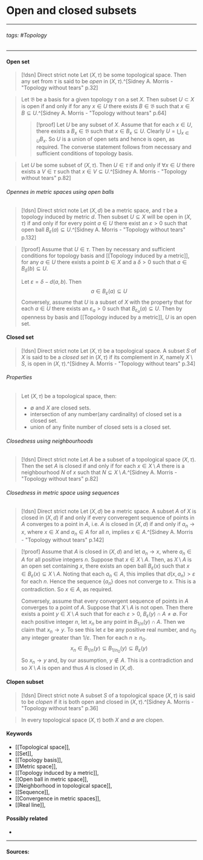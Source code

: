 # Open and closed subsets
***
###### tags: #Topology 
***
#### Open set
>[!dsn] Direct strict note
>Let $(X,\tau)$ be some topological space. Then any set from $\tau$ is said to be *open* in $(X,\tau)$.^[Sidney A. Morris - "Topology without tears" p.32]

>Let $\mathfrak{B}$ be a basis for a given topology $\tau$ on a set $X$. Then subset $U\subset X$ is open if and only if for any $x\in U$ there exists $B\in\mathfrak{B}$ such that $x\in B\subseteq U$.^[Sidney A. Morris - "Topology without tears" p.64]
>>[!proof]
>>Let $U$ be any subset of $X$. Assume that for each $x\in U$, there exists a $B_{x}\in\mathfrak{B}$ such that $x\in B_{x}\subseteq U$. Clearly $U=\bigcup_{x\in U}B_{x}$. So $U$ is a union of open sets and hence is open, as required.
>>The converse statement follows from necessary and sufficient conditions of topology basis.


>Let $U$ be some subset of $(X,\tau)$. Then $U\in\tau$ if and only if $\forall x\in U$ there exists a $V\in\tau$ such that $x\in V\subseteq U$.^[Sidney A. Morris - "Topology without tears" p.82]

###### Opennes in metric spaces using open balls
>[!dsn] Direct strict note
>Let $(X,d)$ be a metric space, and $\tau$ be a topology induced by metric $d$. Then subset $U\subseteq X$ will be open in $(X,\tau)$ if and only if for every point $a\in U$ there exist an $\varepsilon>0$ such that open ball $B_{\varepsilon}(a)\subseteq U$.^[Sidney A. Morris - "Topology without tears" p.132]

>[!proof]
>Assume that $U\in\tau$. Then by necessary and sufficient conditions for topology basis and [[Topology induced by a metric]], for any $a\in U$ there exists a point $b\in X$ and a $\delta>0$ such that $a\in B_{\delta}(b)\subseteq U$.
>
>Let $\varepsilon=\delta-d(a,b)$. Then 
>$$a\in B_{\varepsilon}(a)\subseteq U$$
>Conversely, assume that $U$ is a subset of $X$ with the property that for each $a\in U$ there exists an $\varepsilon_{a}>0$ such that $B_{\varepsilon_{a}}(a)\subseteq U$. Then by openness by basis and [[Topology induced by a metric]], $U$ is an open set.

#### Closed set
>[!dsn] Direct strict note
>Let $(X,\tau)$ be a topological space. A subset $S$ of $X$ is said to be a *closed set* in $(X,\tau)$ if its complement in $X$, namely $X\setminus S$, is open in $(X,\tau)$.^[Sidney A. Morris - "Topology without tears" p.34]

###### Properties
>Let $(X,\tau)$ be a topological space, then:
>- $\emptyset$ and $X$ are closed sets.
>- intersection of any number(any cardinality) of closed set is a closed set.
>- union of any finite number of closed sets is a closed set.

###### Closedness using neighbourhoods
>[!dsn] Direct strict note
>Let $A$ be a subset of a topological space $(X,\tau)$. Then the set $A$ is closed if and only if for each $x\in X\setminus A$ there is a neighbourhood $N$ of $x$ such that $N\subseteq X\setminus A$.^[Sidney A. Morris - "Topology without tears" p.82]
###### Closedness in metric space using sequences
>[!dsn] Direct strict note
>Let $(X,d)$ be a metric space. A subset $A$ of $X$ is closed in $(X,d)$ if and only if every converegent sequence of points in $A$ converges to a point in $A$, i.e. $A$ is closed in $(X,d)$ if and only if $a_{n}\to x$, where $x\in X$ and $a_{n}\in A$  for all $n$, implies $x\in A$.^[Sidney A. Morris - "Topology without tears" p.142]

>[!proof]
>Assume that $A$ is closed in $(X,d)$ and let $a_{n}\to x$, where $a_{n}\in A$ for all positive integers $n$. Suppose that $x\in X\setminus A$. Then, as $X\setminus A$ is an open set containing $x$, there exists an open ball $B_{\varepsilon}(x)$ such that $x\in B_{\varepsilon}(x)\subseteq X\setminus A$. Noting that each $a_{n}\in A$, this implies that $d(x,a_{n})>\varepsilon$ for each $n$. Hence the sequence $\{a_{n}\}$ does not converge to $x$. This is a contradiction. So $x\in A$, as required.
>
>Conversely, assume that every convergent sequence of points in $A$ converges to a point of $A$. Suppose that $X\setminus A$ is not open. Then there exists a point $y\in X\setminus A$ such that for each $\varepsilon>0$, $B_{\varepsilon}(y)\cap A\ne\emptyset$. For each positive integer $n$, let $x_{n}$ be any point in $B_{1/n}(y)\cap A$. Then we claim that $x_{n}\to y$. To see this let $\varepsilon$ be any positive real number, and $n_{0}$ any integer greater than $1/\varepsilon$. Then for each $n\ge n_{0}$.
>$$x_{n}\in B_{1/n}(y)\subseteq B_{1/n_{0}}(y)\subseteq B_{\varepsilon}(y)$$
>So $x_{n}\to y$ and, by our assumption, $y\notin A$. This is a contradiction and so $X\setminus A$ is open and thus $A$ is closed in $(X,d)$.

#### Clopen subset
>[!dsn] Direct strict note
>A subset $S$ of a topological space $(X,\tau)$ is said to be *clopen* if it is both open and closed in $(X,\tau)$.^[Sidney A. Morris - "Topology without tears" p.36]

>In every topological space $(X,\tau)$ both $X$ and $\emptyset$ are clopen.
#### Keywords
- [[Topological space]],
- [[Set]],
- [[Topology basis]],
- [[Metric space]],
- [[Topology induced by a metric]],
- [[Open ball in metric space]],
- [[Neighborhood in topological space]],
- [[Sequence]],
- [[Convergence in metric spaces]],
- [[Real line]],
#### Possibly related
- 
***
#### Sources: